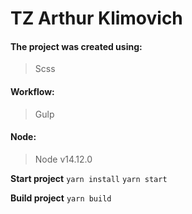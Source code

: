 # TZ Arthur Klimovich
#### The project was created using:

>Scss
#### Workflow:
> Gulp 
#### Node:
> Node v14.12.0

**Start project**
```yarn install```
```yarn start```

**Build project**
```yarn build```